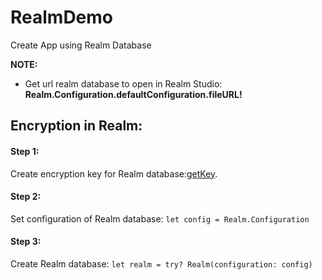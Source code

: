 # RealmDemo
Create App using Realm Database

**NOTE:** 
- Get url realm database to open in Realm Studio:  **Realm.Configuration.defaultConfiguration.fileURL!**

## **Encryption in Realm:**
#### Step 1: #### 
Create encryption key for Realm database:[getKey](https://github.com/huybnd-1816/RealmDemo/blob/develop/RealmDemo/RealmDemo/Helper/RealmConfigure.swift).


#### Step 2: ####
Set configuration of Realm database: ``let config = Realm.Configuration``

#### Step 3: ####
Create Realm database: ``let realm = try? Realm(configuration: config)``
